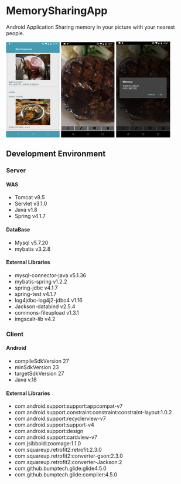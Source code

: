 # MemorySharingApp
Android Application 
Sharing memory in your picture with your nearest people.

![img1](./images/img1.png)
![img2](./images/img2.png)
![img3](./images/img3.png)

## Development Environment
### Server
#### WAS
* Tomcat v8.5
* Servlet v3.1.0
* Java v1.8
* Spring v4.1.7

#### DataBase
* Mysql v5.7.20
* mybatis v3.2.8

#### External Libraries
* mysql-connector-java v5.1.36
* mybatis-spring v1.2.2
* spring-jdbc v4.1.7
* spring-test v4.1.7
* log4jdbc-log4j2-jdbc4 v1.16
* Jackson-databind v2.5.4
* commons-fileupload v1.3.1
* imgscalr-lib v4.2

### Client
#### Android
* compileSdkVersion 27
* minSdkVersion 23
* targetSdkVersion 27
* Java v.18

#### External Libraries
* com.android.support:support:appcompat-v7
* com.android.support.constraint:constraint:constraint-layout:1.0.2
* com.android.support:recyclerview-v7
* com.android.support:support-v4
* com.android.support:design
* com.android.support:cardview-v7
* com.jsibbold:zoomage:1.1.0
* com.squareup.retrofit2:retrofit:2.3.0
* com.squareup.retrofit2:converter-gson:2.3.0
* com.squareup.retrofit2:converter-Jackson:2
* com.github.bumptech.glide:glide4.5.0
* com.github.bumptech.glide:compiler:4.5.0